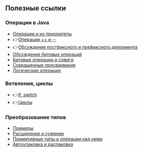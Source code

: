 ## Полезные ссылки
### Операции в Java
* [Операции и их приоритеты](http://www.codenet.ru/webmast/java/05.php)
* :point_right:[Операции ++ и --](http://javacore.ru/topic/63-core.htm)
* :point_right:[Обсуждение постфиксного и префиксного декремента](http://www.sql.ru/forum/1094425/inkrement-prefiksnaya-i-postfiksnaya-forma)
* [Обсуждение битовых операций](http://ru.stackoverflow.com/questions/281650/%D0%9F%D0%BE%D0%B1%D0%B8%D1%82%D0%BE%D0%B2%D1%8B%D0%B5-%D0%BE%D0%BF%D0%B5%D1%80%D0%B0%D1%86%D0%B8%D0%B8-%D0%BE-%D0%BA%D0%B0%D0%BA%D0%B8%D1%85-%D0%B8%D0%B7-%D0%BD%D0%B8%D1%85-%D0%BF%D0%BE%D0%BB%D0%B5%D0%B7%D0%BD%D0%BE-%D0%B7%D0%BD%D0%B0%D1%82%D1%8C-%D0%BF%D1%80%D0%BE%D0%B3%D1%80%D0%B0%D0%BC%D0%BC%D0%B8%D1%81%D1%82%D0%B0%D0%BC-%D0%B1%D0%BE%D0%BB%D0%B5%D0%B5-%D0%B2%D1%8B%D1%81%D0%BE%D0%BA%D0%B8%D1%85)
* [Битовые операции и сдвиги](http://developer.alexanderklimov.ru/android/java/bitwise.php)
* [Сокращенные присваивания](http://cybern.ru/java-assignment.html)
* [Логические операции](http://developer.alexanderklimov.ru/android/java/logic_operators.php)

### Ветвления, циклы
* :point_right:[If, switch](http://kostin.ws/java/java-switch-and-more-logic.html)
* :point_right:[Циклы](http://kostin.ws/java/java-loops.html)

### Преобразование типов
* [Примеры](http://study-java.ru/uroki-java/urok-7-preobrazovanie-tipov-v-java/)
* [Расширение и сужение](http://metanit.com/java/tutorial/2.2.php)
* [Примитивные типы и операции над ними](http://developer.alexanderklimov.ru/android/java/types.php)
* [Автоупаковка и распаковка](http://info.javarush.ru/translation/2013/08/22/%D0%90%D0%B2%D1%82%D0%BE%D1%83%D0%BF%D0%B0%D0%BA%D0%BE%D0%B2%D0%BA%D0%B0-%D0%B8-%D1%80%D0%B0%D1%81%D0%BF%D0%B0%D0%BA%D0%BE%D0%B2%D0%BA%D0%B0-%D0%B2-Java-.html)
